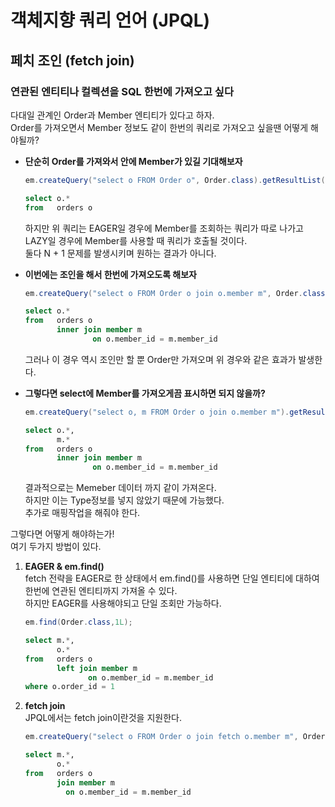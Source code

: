 # 객체지향 쿼리 언어 (JPQL)

## 페치 조인 (fetch join)

### 연관된 엔티티나 컬렉션을 SQL 한번에 가져오고 싶다
다대일 관계인 Order과 Member 엔티티가 있다고 하자.  
Order를 가져오면서 Member 정보도 같이 한번의 쿼리로 가져오고 싶을땐 어떻게 해야될까?  
  
* **단순히 Order를 가져와서 안에 Member가 있길 기대해보자**
  ```java
  em.createQuery("select o FROM Order o", Order.class).getResultList();
  ```
  ```sql
  select o.* 
  from   orders o 
  ```
  하지만 위 쿼리는 EAGER일 경우에 Member를 조회하는 쿼리가 따로 나가고  
  LAZY일 경우에 Member를 사용할 때 쿼리가 호출될 것이다.  
  둘다 N + 1 문제를 발생시키며 원하는 결과가 아니다.  
  
* **이번에는 조인을 해서 한번에 가져오도록 해보자**  
  ```java
  em.createQuery("select o FROM Order o join o.member m", Order.class).getResultList();
  ```
  ```sql
  select o.* 
  from   orders o 
         inner join member m 
                 on o.member_id = m.member_id 
  ```
  그러나 이 경우 역시 조인만 할 뿐 Order만 가져오며 위 경우와 같은 효과가 발생한다.    
  
* **그렇다면 select에 Member를 가져오게끔 표시하면 되지 않을까?**
  ```java
  em.createQuery("select o, m FROM Order o join o.member m").getResultList();
  ```
  ```sql
  select o.*,
         m.*
  from   orders o 
         inner join member m 
                 on o.member_id = m.member_id 
  ```
  결과적으로는 Memeber 데이터 까지 같이 가져온다.  
  하지만 이는 Type정보를 넣지 않았기 때문에 가능했다.  
  추가로 매핑작업을 해줘야 한다.  
  
그렇다면 어떻게 해야하는가!  
여기 두가지 방법이 있다.  

1. **EAGER & em.find()**  
    fetch 전략을 EAGER로 한 상태에서 em.find()를 사용하면 단일 엔티티에 대하여 한번에 연관된 엔티티까지 가져올 수 있다.  
    하지만 EAGER를 사용해야되고 단일 조회만 가능하다.  
    ```java
    em.find(Order.class,1L);
    ```
    ```sql
    select m.*, 
           o.* 
    from   orders o 
           left join member m 
                  on o.member_id = m.member_id 
    where o.order_id = 1
    ```
2. **fetch join**   
    JPQL에서는 fetch join이란것을 지원한다.  
    ```java
    em.createQuery("select o FROM Order o join fetch o.member m", Order.class).getResultList();
    ```
    ```sql
    select m.*, 
           o.* 
    from   orders o 
           join member m 
             on o.member_id = m.member_id 
    ```
